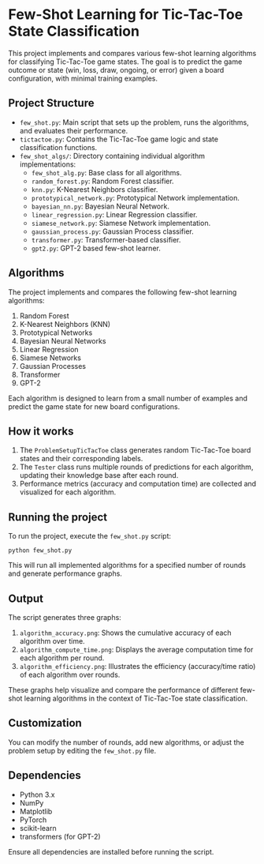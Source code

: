 # Few-Shot Learning for Tic-Tac-Toe State Classification

This project implements and compares various few-shot learning algorithms for classifying Tic-Tac-Toe game states. The goal is to predict the game outcome or state (win, loss, draw, ongoing, or error) given a board configuration, with minimal training examples.

## Project Structure

- `few_shot.py`: Main script that sets up the problem, runs the algorithms, and evaluates their performance.
- `tictactoe.py`: Contains the Tic-Tac-Toe game logic and state classification functions.
- `few_shot_algs/`: Directory containing individual algorithm implementations:
  - `few_shot_alg.py`: Base class for all algorithms.
  - `random_forest.py`: Random Forest classifier.
  - `knn.py`: K-Nearest Neighbors classifier.
  - `prototypical_network.py`: Prototypical Network implementation.
  - `bayesian_nn.py`: Bayesian Neural Network.
  - `linear_regression.py`: Linear Regression classifier.
  - `siamese_network.py`: Siamese Network implementation.
  - `gaussian_process.py`: Gaussian Process classifier.
  - `transformer.py`: Transformer-based classifier.
  - `gpt2.py`: GPT-2 based few-shot learner.

## Algorithms

The project implements and compares the following few-shot learning algorithms:

1. Random Forest
2. K-Nearest Neighbors (KNN)
3. Prototypical Networks
4. Bayesian Neural Networks
5. Linear Regression
6. Siamese Networks
7. Gaussian Processes
8. Transformer
9. GPT-2

Each algorithm is designed to learn from a small number of examples and predict the game state for new board configurations.

## How it works

1. The `ProblemSetupTicTacToe` class generates random Tic-Tac-Toe board states and their corresponding labels.
2. The `Tester` class runs multiple rounds of predictions for each algorithm, updating their knowledge base after each round.
3. Performance metrics (accuracy and computation time) are collected and visualized for each algorithm.

## Running the project

To run the project, execute the `few_shot.py` script:

```
python few_shot.py
```

This will run all implemented algorithms for a specified number of rounds and generate performance graphs.

## Output

The script generates three graphs:

1. `algorithm_accuracy.png`: Shows the cumulative accuracy of each algorithm over time.
2. `algorithm_compute_time.png`: Displays the average computation time for each algorithm per round.
3. `algorithm_efficiency.png`: Illustrates the efficiency (accuracy/time ratio) of each algorithm over rounds.

These graphs help visualize and compare the performance of different few-shot learning algorithms in the context of Tic-Tac-Toe state classification.

## Customization

You can modify the number of rounds, add new algorithms, or adjust the problem setup by editing the `few_shot.py` file.

## Dependencies

- Python 3.x
- NumPy
- Matplotlib
- PyTorch
- scikit-learn
- transformers (for GPT-2)

Ensure all dependencies are installed before running the script.
